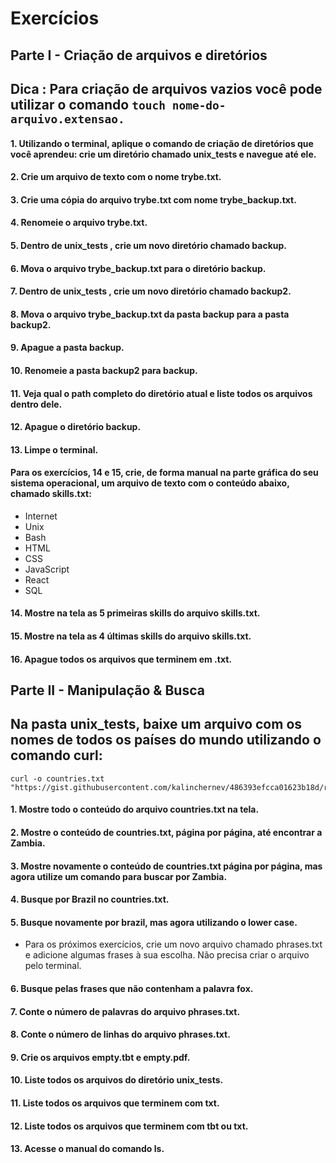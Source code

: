 # Exercícios

## Parte I - Criação de arquivos e diretórios
## Dica : Para criação de arquivos vazios você pode utilizar o comando `touch nome-do-arquivo.extensao.`

#### 1. Utilizando o terminal, aplique o comando de criação de diretórios que você aprendeu: crie um diretório chamado unix_tests e navegue até ele.
#### 2. Crie um arquivo de texto com o nome trybe.txt.
#### 3. Crie uma cópia do arquivo trybe.txt com nome trybe_backup.txt.
#### 4. Renomeie o arquivo trybe.txt.
#### 5. Dentro de unix_tests , crie um novo diretório chamado backup.
#### 6. Mova o arquivo trybe_backup.txt para o diretório backup.
#### 7. Dentro de unix_tests , crie um novo diretório chamado backup2.
#### 8. Mova o arquivo trybe_backup.txt da pasta backup para a pasta backup2.
#### 9. Apague a pasta backup.
#### 10. Renomeie a pasta backup2 para backup.
#### 11. Veja qual o path completo do diretório atual e liste todos os arquivos dentro dele.
#### 12. Apague o diretório backup.
#### 13. Limpe o terminal.

#### Para os exercícios, 14 e 15, crie, de forma manual na parte gráfica do seu sistema operacional, um arquivo de texto com o conteúdo abaixo, chamado skills.txt:

* Internet
* Unix
* Bash
* HTML
* CSS
* JavaScript
* React
* SQL

#### 14. Mostre na tela as 5 primeiras skills do arquivo skills.txt.
#### 15. Mostre na tela as 4 últimas skills do arquivo skills.txt.
#### 16. Apague todos os arquivos que terminem em .txt.

## Parte II - Manipulação & Busca
## Na pasta unix_tests, baixe um arquivo com os nomes de todos os países do mundo utilizando o comando curl:

~~~
curl -o countries.txt "https://gist.githubusercontent.com/kalinchernev/486393efcca01623b18d/raw/daa24c9fea66afb7d68f8d69f0c4b8eeb9406e83/countries"
~~~

#### 1. Mostre todo o conteúdo do arquivo countries.txt na tela.
#### 2. Mostre o conteúdo de countries.txt, página por página, até encontrar a Zambia.
#### 3. Mostre novamente o conteúdo de countries.txt página por página, mas agora utilize um comando para buscar por Zambia.
#### 4. Busque por Brazil no countries.txt.
#### 5. Busque novamente por brazil, mas agora utilizando o lower case.

* Para os próximos exercícios, crie um novo arquivo chamado phrases.txt e adicione algumas frases à sua escolha. Não precisa criar o arquivo pelo terminal.

#### 6. Busque pelas frases que não contenham a palavra fox.
#### 7. Conte o número de palavras do arquivo phrases.txt.
#### 8. Conte o número de linhas do arquivo phrases.txt.
#### 9. Crie os arquivos empty.tbt e empty.pdf.
#### 10. Liste todos os arquivos do diretório unix_tests.
#### 11. Liste todos os arquivos que terminem com txt.
#### 12. Liste todos os arquivos que terminem com tbt ou txt.
#### 13. Acesse o manual do comando ls.


